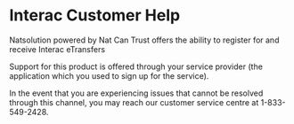 # Interac Customer Help

Natsolution powered by Nat Can Trust offers the ability to register for and receive Interac eTransfers

Support for this product is offered through your service provider (the application which you used to sign up for the service).

In the event that you are experiencing issues that cannot be resolved through this channel, you may reach our customer service centre at 1-833-549-2428.

